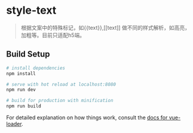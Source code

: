 # style-text

> 根据文案中的特殊标记，如{{text}},[[text]] 做不同的样式解析，如高亮，加粗等。目前只适配h5端。

## Build Setup

``` bash
# install dependencies
npm install

# serve with hot reload at localhost:8080
npm run dev

# build for production with minification
npm run build
```

For detailed explanation on how things work, consult the [docs for vue-loader](http://vuejs.github.io/vue-loader).
